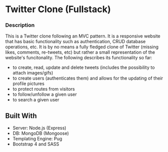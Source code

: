 # Twitter Clone (Fullstack)

### Description

This is a Twitter clone following an MVC pattern. It is a responsive website that has basic functionality such as authentication, CRUD database operations, etc. It is by no means a fully fledged clone of Twitter (missing likes, comments, re-tweets, etc) but rather a small representation of the website's funcitonality. The following describes its functionality so far:

-   to create, read, update and delete tweets (includes the possibility to attach images/gifs)
-   to create users (authenticates them) and allows for the updating of their profile pictures
-   to protect routes from visitors
-   to follow/unfollow a given user
-   to search a given user

## Built With

-   Server: Node.js (Express)
-   DB: MongoDB (Mongoose)
-   Templating Engine: Pug
-   Bootstrap 4 and SASS
